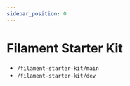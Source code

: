 ```yaml
---
sidebar_position: 0
---
```


# Filament Starter Kit

- `/filament-starter-kit/main`
- `/filament-starter-kit/dev`
